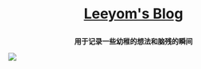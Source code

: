 
**<p align="center">[Leeyom's Blog](https://blog.leeyom.top)</p>**
====

**<p align="center">用于记录一些幼稚的想法和脑残的瞬间</p>**

[![](https://user-images.githubusercontent.com/22115219/149452097-7c3656f0-8d6b-49af-a47b-41135aca603b.JPEG)](https://blog.leeyom.top)
